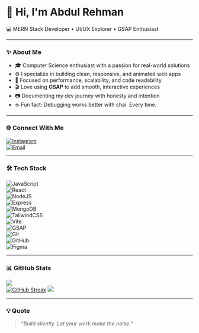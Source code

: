 # 👋 Hi, I'm Abdul Rehman  
💻 MERN Stack Developer • UI/UX Explorer • GSAP Enthusiast

---

### ✨ About Me  
- 🎓 Computer Science enthusiast with a passion for real-world solutions  
- ⚙️ I specialize in building clean, responsive, and animated web apps  
- 🧠 Focused on performance, scalability, and code readability  
- 🎬 Love using **GSAP** to add smooth, interactive experiences  
- 📷 Documenting my dev journey with honesty and intention  
- ☕ Fun fact: Debugging works better with chai. Every time.

---

### 🌐 Connect With Me   
[![Instagram](https://img.shields.io/badge/Instagram-%23E4405F.svg?logo=instagram&logoColor=white)](https://www.instagram.com/cybershroud/)  
[![Email](https://img.shields.io/badge/Email-D14836?style=for-the-badge&logo=gmail&logoColor=white)](mailto:ara62580@gmail.com)

---

### 🛠 Tech Stack  
![JavaScript](https://img.shields.io/badge/javascript-%23323330.svg?style=for-the-badge&logo=javascript&logoColor=%23F7DF1E)  
![React](https://img.shields.io/badge/react-%2320232a.svg?style=for-the-badge&logo=react&logoColor=%2361DAFB)  
![NodeJS](https://img.shields.io/badge/node.js-6DA55F?style=for-the-badge&logo=node.js&logoColor=white)  
![Express](https://img.shields.io/badge/express-%23000000.svg?style=for-the-badge&logo=express&logoColor=white)  
![MongoDB](https://img.shields.io/badge/mongodb-%2347A248.svg?style=for-the-badge&logo=mongodb&logoColor=white)  
![TailwindCSS](https://img.shields.io/badge/tailwindcss-%2338B2AC.svg?style=for-the-badge&logo=tailwind-css&logoColor=white)  
![Vite](https://img.shields.io/badge/vite-%23646CFF.svg?style=for-the-badge&logo=vite&logoColor=white)  
![GSAP](https://img.shields.io/badge/GSAP-%2300FF87.svg?style=for-the-badge&logo=greensock&logoColor=black)  
![Git](https://img.shields.io/badge/git-%23F05032.svg?style=for-the-badge&logo=git&logoColor=white)  
![GitHub](https://img.shields.io/badge/github-%23181717.svg?style=for-the-badge&logo=github&logoColor=white)  
![Figma](https://img.shields.io/badge/figma-%23F24E1E.svg?style=for-the-badge&logo=figma&logoColor=white)

---

### 📊 GitHub Stats  
![](https://github-readme-stats.vercel.app/api?username=Beast-52&theme=dark&hide_border=true&include_all_commits=true&count_private=true)  
[![GitHub Streak](https://github-readme-streak-stats-eight.vercel.app?user=Beast-52&theme=midnight-purple&hide_border=true)](https://github-readme-streak-stats-eight.vercel.app)
![](https://github-readme-stats.vercel.app/api/top-langs/?username=Beast-52&theme=dark&hide_border=true&layout=compact)

---

### 💡 Quote  
> *“Build silently. Let your work make the noise.”*
